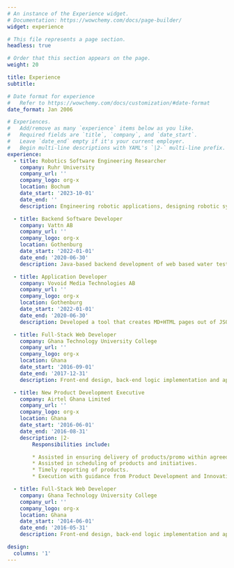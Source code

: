 ```yaml
---
# An instance of the Experience widget.
# Documentation: https://wowchemy.com/docs/page-builder/
widget: experience

# This file represents a page section.
headless: true

# Order that this section appears on the page.
weight: 20

title: Experience
subtitle:

# Date format for experience
#   Refer to https://wowchemy.com/docs/customization/#date-format
date_format: Jan 2006

# Experiences.
#   Add/remove as many `experience` items below as you like.
#   Required fields are `title`, `company`, and `date_start`.
#   Leave `date_end` empty if it's your current employer.
#   Begin multi-line descriptions with YAML's `|2-` multi-line prefix.
experience:
  - title: Robotics Software Engineering Researcher
    company: Ruhr University
    company_url: ''
    company_logo: org-x
    location: Bochum
    date_start: '2023-10-01'
    date_end: ''
    description: Engineering robotic applications, designing robotic systems and building variant-rich robotic applications.

  - title: Backend Software Developer
    company: Vattn AB
    company_url: ''
    company_logo: org-x
    location: Gothenburg
    date_start: '2022-01-01'
    date_end: '2020-06-30'
    description: Java-based backend development of web based water testing solution. 

  - title: Application Developer
    company: Vovoid Media Technologies AB
    company_url: ''
    company_logo: org-x
    location: Gothenburg
    date_start: '2022-01-01'
    date_end: '2020-06-30'
    description: Developed a tool that creates MD+HTML pages out of JSON documentation.

  - title: Full-Stack Web Developer
    company: Ghana Technology University College
    company_url: ''
    company_logo: org-x
    location: Ghana
    date_start: '2016-09-01'
    date_end: '2017-12-31'
    description: Front-end design, back-end logic implementation and application database design and management.

  - title: New Product Development Executive
    company: Airtel Ghana Limited
    company_url: ''
    company_logo: org-x
    location: Ghana
    date_start: '2016-06-01'
    date_end: '2016-08-31'
    description: |2-
        Responsibilities include:

        * Assisted in ensuring delivery of products/promo within agreed quality and time on assigned projects. 
        * Assisted in scheduling of products and initiatives. 
        * Timely reporting of products. 
        * Execution with guidance from Product Development and Innovation office.

  - title: Full-Stack Web Developer
    company: Ghana Technology University College
    company_url: ''
    company_logo: org-x
    location: Ghana
    date_start: '2014-06-01'
    date_end: '2016-05-31'
    description: Front-end design, back-end logic implementation and application database design and management.

design:
  columns: '1'
---
```

